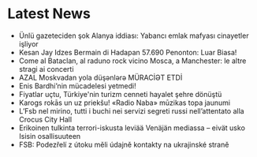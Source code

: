 # Latest News
-  Ünlü gazeteciden şok Alanya iddiası: Yabancı emlak mafyası cinayetler işliyor
-  Kesan Jay Idzes Bermain di Hadapan 57.690 Penonton: Luar Biasa!
-  Come al Bataclan, al raduno rock vicino Mosca, a Manchester: le altre stragi ai concerti
-  AZAL Moskvadan yola düşənlərə MÜRACİƏT ETDİ
-  Enis Bardhi’nin mücadelesi yetmedi!
-  Fiyatlar uçtu, Türkiye'nin turizm cenneti hayalet şehre dönüştü
-  Karogs rokās un uz priekšu! «Radio Naba» mūzikas topa jaunumi
-  L’Fsb nel mirino, tutti i buchi nei servizi segreti russi nell’attentato alla Crocus City Hall
-  Erikoinen tulkinta terrori-iskusta leviää Venäjän mediassa – eivät usko Isisin osallisuuteen
-  FSB: Podezřelí z útoku měli údajně kontakty na ukrajinské straně
